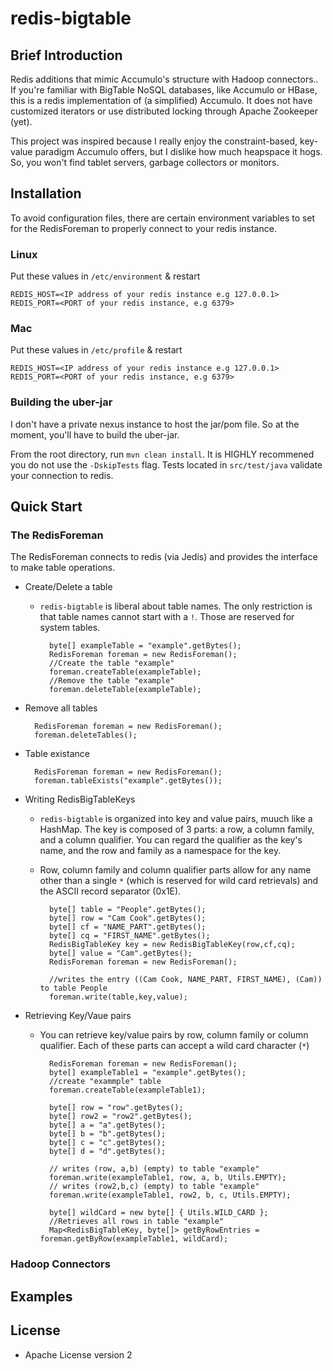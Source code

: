 redis-bigtable
==============
## Brief Introduction

Redis additions that mimic Accumulo's structure with Hadoop connectors..  If you're familiar with BigTable NoSQL databases, like Accumulo or HBase, this is a redis implementation of (a simplified) Accumulo. It does not have customized iterators or use distributed locking through Apache Zookeeper (yet). 

This project was inspired because I really enjoy the constraint-based, key-value paradigm Accumulo offers, but I dislike how much heapspace it hogs. So, you won't find tablet servers, garbage collectors or monitors.

## Installation

To avoid configuration files, there are certain environment variables to set for the RedisForeman to properly connect to your redis instance.

### Linux

Put these values in `/etc/environment` & restart

    REDIS_HOST=<IP address of your redis instance e.g 127.0.0.1>
    REDIS_PORT=<PORT of your redis instance, e.g 6379>

### Mac

Put these values in `/etc/profile` & restart

    REDIS_HOST=<IP address of your redis instance e.g 127.0.0.1>
    REDIS_PORT=<PORT of your redis instance, e.g 6379>
    

### Building the uber-jar

I don't have a private nexus instance to host the jar/pom file. So at the moment, you'll have to build the uber-jar.

From the root directory, run `mvn clean install`. It is HIGHLY recommened you do not use the `-DskipTests` flag. Tests located in `src/test/java` validate your connection to redis.

## Quick Start

### The RedisForeman

The RedisForeman connects to redis (via Jedis) and provides the interface to make table operations.

* Create/Delete a table
    * `redis-bigtable` is liberal about table names. The only restriction is that table names cannot start with a `!`. Those are reserved for system tables. 


            byte[] exampleTable = "example".getBytes();
            RedisForeman foreman = new RedisForeman();
            //Create the table "example"
            foreman.createTable(exampleTable); 
            //Remove the table "example"
            foreman.deleteTable(exampleTable);

* Remove all tables


        RedisForeman foreman = new RedisForeman();
        foreman.deleteTables();
        
* Table existance


        RedisForeman foreman = new RedisForeman();
        foreman.tableExists("example".getBytes());
        
* Writing RedisBigTableKeys
    * `redis-bigtable` is organized into key and value pairs, muuch like a HashMap. The key is composed of 3 parts: a row, a column family, and a column qualifier. You can regard the qualifier as the key's name, and the row and family as a namespace for the key.
    * Row, column family and column qualifier parts allow for any name other than a single `*` (which is reserved for wild card retrievals) and the ASCII record separator (0x1E).


            byte[] table = "People".getBytes();
            byte[] row = "Cam Cook".getBytes();
            byte[] cf = "NAME_PART".getBytes();
            byte[] cq = "FIRST_NAME".getBytes();
            RedisBigTableKey key = new RedisBigTableKey(row,cf,cq);
            byte[] value = "Cam".getBytes();
            RedisForeman foreman = new RedisForeman();
            
            //writes the entry ((Cam Cook, NAME_PART, FIRST_NAME), (Cam)) to table People
            foreman.write(table,key,value);

     

* Retrieving Key/Vaue pairs
    * You can retrieve key/value pairs by row, column family or column qualifier. Each of these parts can accept a wild card character (`*`)


            RedisForeman foreman = new RedisForeman();
            byte[] exampleTable1 = "example".getBytes();
            //create "exammple" table
            foreman.createTable(exampleTable1);
            
            byte[] row = "row".getBytes();
            byte[] row2 = "row2".getBytes();
            byte[] a = "a".getBytes();
            byte[] b = "b".getBytes();
            byte[] c = "c".getBytes();
            byte[] d = "d".getBytes();
            
            // writes (row, a,b) (empty) to table "example"
            foreman.write(exampleTable1, row, a, b, Utils.EMPTY);
            // writes (row2,b,c) (empty) to table "example"
            foreman.write(exampleTable1, row2, b, c, Utils.EMPTY);
            
            byte[] wildCard = new byte[] { Utils.WILD_CARD };
            //Retrieves all rows in table "example"
            Map<RedisBigTableKey, byte[]> getByRowEntries = foreman.getByRow(exampleTable1, wildCard);

### Hadoop Connectors

## Examples

## License

* Apache License version 2
